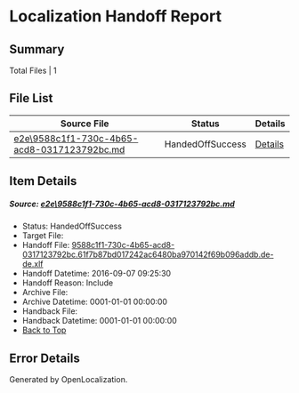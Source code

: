 # <a name='report-top'></a> Localization Handoff Report

## Summary
 Total Files | 1

## File List
 Source File | Status | Details 
 ----------- | ------ | ------- 
 [e2e\9588c1f1-730c-4b65-acd8-0317123792bc.md](https://github.com/OpenLocalizationTestOrg/ol-test0/blob/0a85aa2155f1ad6c4b54da56366382a4fbc96831/e2e/9588c1f1-730c-4b65-acd8-0317123792bc.md) | HandedOffSuccess | [Details](#041e8f1f05684c92fe0f1cabf1accadef7746ca71)

## Item Details
##### <a name='041e8f1f05684c92fe0f1cabf1accadef7746ca71'></a> Source: [e2e\9588c1f1-730c-4b65-acd8-0317123792bc.md](https://github.com/OpenLocalizationTestOrg/ol-test0/blob/0a85aa2155f1ad6c4b54da56366382a4fbc96831/e2e/9588c1f1-730c-4b65-acd8-0317123792bc.md)
* Status: HandedOffSuccess
* Target File: 
* Handoff File: [9588c1f1-730c-4b65-acd8-0317123792bc.61f7b87bd017242ac6480ba970142f69b096addb.de-de.xlf](https://github.com/OpenLocalizationTestOrg/ol-test0-handoff/blob/4373083c13037d9182ffe6a4e428dff7e4c7db1d/ol-handoff/OpenLocalizationTestOrg/ol-test0-dede/yuwzho/ht/9588c1f1-730c-4b65-acd8-0317123792bc.61f7b87bd017242ac6480ba970142f69b096addb.de-de.xlf)
* Handoff Datetime: 2016-09-07 09:25:30
* Handoff Reason: Include
* Archive File: 
* Archive Datetime: 0001-01-01 00:00:00
* Handback File: 
* Handback Datetime: 0001-01-01 00:00:00
* [Back to Top](#report-top)


## Error Details

Generated by OpenLocalization.

